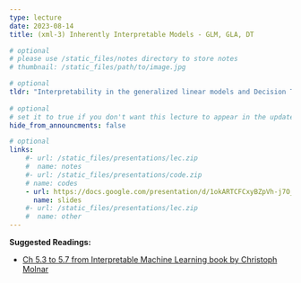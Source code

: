 ```yaml
---
type: lecture
date: 2023-08-14
title: (xml-3) Inherently Interpretable Models - GLM, GLA, DT

# optional
# please use /static_files/notes directory to store notes
# thumbnail: /static_files/path/to/image.jpg

# optional
tldr: "Interpretability in the generalized linear models and Decision Trees"
  
# optional
# set it to true if you don't want this lecture to appear in the updates section
hide_from_announcments: false

# optional
links: 
    #- url: /static_files/presentations/lec.zip
    #  name: notes
    #- url: /static_files/presentations/code.zip
    # name: codes
    - url: https://docs.google.com/presentation/d/1okARTCFCxyBZpVh-j7O_B8WLn885Hor4HWTQN7HRQTY/edit?usp=sharing
      name: slides
    #- url: /static_files/presentations/lec.zip
    #  name: other
---
```


**Suggested Readings:**

- [Ch 5.3 to 5.7 from Interpretable Machine Learning book by Christoph Molnar](https://christophm.github.io/interpretable-ml-book/interpretability-importance.html)
